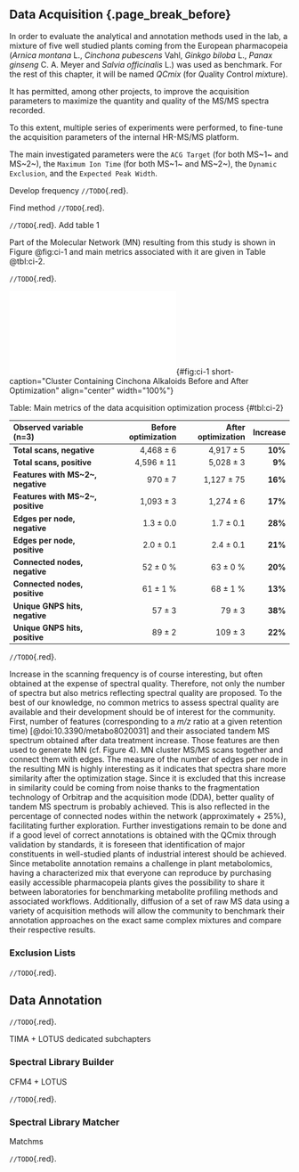 ## Data Acquisition {.page_break_before}

In order to evaluate the analytical and annotation methods used in the lab, a mixture of five well studied plants coming from the European pharmacopeia (*Arnica montana* L., *Cinchona pubescens* Vahl, *Ginkgo biloba* L., *Panax ginseng* C. A. Meyer and *Salvia officinalis* L.) was used as benchmark.
For the rest of this chapter, it will be named *QCmix* (for *Q*uality *C*ontrol *mix*ture). 

It has permitted, among other projects, to improve the acquisition parameters to maximize the quantity and quality of the MS/MS spectra recorded.

To this extent, multiple series of experiments were performed, to fine-tune the acquisition parameters of the internal HR-MS/MS platform.

The main investigated parameters were the `ACG Target` (for both MS~1~ and MS~2~), the `Maximum Ion Time` (for both MS~1~ and MS~2~), the `Dynamic Exclusion`, and the `Expected Peak Width`.

Develop frequency `//TODO`{.red}.

Find method `//TODO`{.red}.

`//TODO`{.red}. Add table 1

Part of the Molecular Network (MN) resulting from this study is shown in Figure @fig:ci-1 and main metrics associated with it are given in Table @tbl:ci-2.

`//TODO`{.red}.

![**Cluster Containing Cinchona Alkaloids Before and After Optimization.** TODO](images/figure-tac-1.pdf "ci-1"){#fig:ci-1 short-caption="Cluster Containing Cinchona Alkaloids Before and After Optimization" align="center" width="100%"}

Table: Main metrics of the data acquisition optimization process {#tbl:ci-2}

|**Observed variable (n=3)**      |**Before optimization**|**After optimization** |**Increase**|
|:-----------------------------------|---------------------:|---------------------:|----------:|
|**Total scans, negative**           | 4,468 ± 6            | 4,917 ± 5            | **10%**   |
|**Total scans, positive**           | 4,596 ± 11           | 5,028 ± 3            | **9%**    |
|**Features with MS~2~, negative**   | 970 ± 7              | 1,127 ± 75           | **16%**   |
|**Features with MS~2~, positive**   | 1,093 ± 3            | 1,274 ± 6            | **17%**   |
|**Edges per node, negative**        | 1.3 ± 0.0            | 1.7 ± 0.1            | **28%**   |
|**Edges per node, positive**        | 2.0 ± 0.1            | 2.4 ± 0.1            | **21%**   |
|**Connected nodes, negative**       | 52 ± 0 %             | 63 ± 0 %             | **20%**   |
|**Connected nodes, positive**       | 61 ± 1 %             | 68 ± 1 %             | **13%**   |
|**Unique GNPS hits, negative**      | 57 ± 3               | 79 ± 3               | **38%**   |
|**Unique GNPS hits, positive**      | 89 ± 2               | 109 ± 3              | **22%**   |

`//TODO`{.red}.

Increase in the scanning frequency is of course interesting, but often obtained at the expense of spectral quality.
Therefore, not only the number of spectra but also metrics reflecting spectral quality are proposed.
To the best of our knowledge, no common metrics to assess spectral quality are available and their development should be of interest for the community.
First, number of features (corresponding to a *m/z* ratio at a given retention time) [@doi:10.3390/metabo8020031] and their associated tandem MS spectrum obtained after data treatment increase.
Those features are then used to generate MN (cf. Figure 4).
MN cluster MS/MS scans together and connect them with edges.
The measure of the number of edges per node in the resulting MN is highly interesting as it indicates that spectra share more similarity after the optimization stage.
Since it is excluded that this increase in similarity could be coming from noise thanks to the fragmentation technology of Orbitrap and the acquisition mode (DDA), better quality of tandem MS spectrum is probably achieved.
This is also reflected in the percentage of connected nodes within the network (approximately + 25%), facilitating further exploration.
Further investigations remain to be done and if a good level of correct annotations is obtained with the QCmix through validation by standards, it is foreseen that identification of major constituents in well-studied plants of industrial interest should be achieved.
Since metabolite annotation remains a challenge in plant metabolomics, having a characterized mix that everyone can reproduce by purchasing easily accessible pharmacopeia plants gives the possibility to share it between laboratories for benchmarking metabolite profiling methods and associated workflows.
Additionally, diffusion of a set of raw MS data using a variety of acquisition methods will allow the community to benchmark their annotation approaches on the exact same complex mixtures and compare their respective results.

### Exclusion Lists

`//TODO`{.red}.

## Data Annotation

`//TODO`{.red}.

TIMA + LOTUS dedicated subchapters

### Spectral Library Builder

CFM4 + LOTUS

`//TODO`{.red}.

### Spectral Library Matcher

Matchms

`//TODO`{.red}.